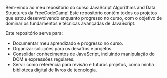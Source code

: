 Bem-vindo ao meu repositório do curso JavaScript Algorithms and Data Structures da FreeCodeCamp! Este repositório contém todos os projetos que estou desenvolvendo enquanto progresso no curso, com o objetivo de dominar os fundamentos e técnicas avançadas de JavaScript.

Este repositório serve para:

- Documentar meu aprendizado e progresso no curso.
- Organizar soluções para os desafios e projetos.
- Consolidar conhecimentos de JavaScript, incluindo manipulação do DOM e expressões regulares.
- Servir como referência para revisão e futuros projetos, como minha biblioteca digital de livros de tecnologia.
